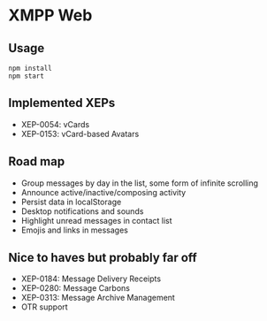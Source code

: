 # XMPP Web

## Usage

    npm install
    npm start

## Implemented XEPs

- XEP-0054: vCards
- XEP-0153: vCard-based Avatars

## Road map

- Group messages by day in the list, some form of infinite scrolling
- Announce active/inactive/composing activity
- Persist data in localStorage
- Desktop notifications and sounds
- Highlight unread messages in contact list
- Emojis and links in messages

## Nice to haves but probably far off

- XEP-0184: Message Delivery Receipts
- XEP-0280: Message Carbons
- XEP-0313: Message Archive Management
- OTR support
